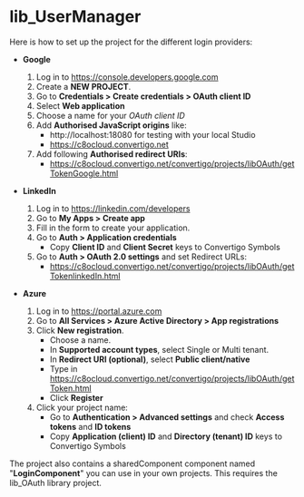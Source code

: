 # lib_UserManager
Here is how to set up the project for the different login providers:
- **Google**
    1. Log in to https://console.developers.google.com
    2. Create a **NEW PROJECT**.
    3. Go to **Credentials > Create credentials > OAuth client ID**
    4. Select **Web application**
    5. Choose a name for your *OAuth client ID*
    6. Add **Authorised JavaScript origins** like:
        - http://localhost:18080 for testing with your local Studio
        - https://c8ocloud.convertigo.net
    7. Add following **Authorised redirect URIs**:
        - https://c8ocloud.convertigo.net/convertigo/projects/libOAuth/getTokenGoogle.html
        

- **LinkedIn**
    1. Log in to https://linkedin.com/developers
    2. Go to **My Apps > Create app**
    3. Fill in the form to create your application.
    4. Go to **Auth > Application credentials**
        - Copy **Client ID** and **Client Secret** keys to Convertigo Symbols
    5. Go to **Auth > OAuth 2.0 settings** and set Redirect URLs:
        - https://c8ocloud.convertigo.net/convertigo/projects/libOAuth/getTokenlinkedIn.html

- **Azure**
    1. Log in to https://portal.azure.com
    2. Go to **All Services > Azure Active Directory > App registrations**
    3. Click **New registration**.
        - Choose a name.
        - In **Supported account types**, select Single or Multi tenant.
        - In **Redirect URI (optional)**, select **Public client/native**
        - Type in https://c8ocloud.convertigo.net/convertigo/projects/libOAuth/getToken.html
        - Click **Register**
    4. Click your project name:
        - Go to **Authentication > Advanced settings** and check **Access tokens** and **ID tokens**
        - Copy **Application (client) ID** and **Directory (tenant) ID** keys to Convertigo Symbols

The project also contains a sharedComponent component named "**LoginComponent**" you can use in your own projects. This requires the lib_OAuth library project.
